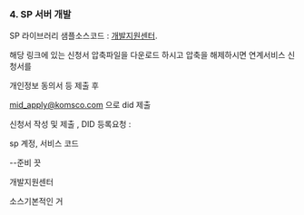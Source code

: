 ### 4. SP 서버 개발

SP 라이브러리 샘플소스코드 : [개발지원센터](https://dev.mobileid.go.kr/mip/dfs/downapi/useguidedown.do).

해당 링크에 있는 신청서 압축파일을 다운로드 하시고 압축을 해제하시면 연계서비스 신청서를 

개인정보 동의서 등 제출 후 

mid_apply@komsco.com 으로 did 제출

신청서 작성 및 제출 , DID 등록요청 :

sp 계정, 서비스 코드 

--준비 끗


개발지원센터 

소스기본적인 거


